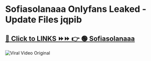 
 # Sofiasolanaaa Onlyfans Leaked - Update Files jqpib

## <h2><a href="https://clipsfans.com/Sofiasolanaaa&ref=git">🔗 Click to LINKS ⏩⏩ 👉 🟢 Sofiasolanaaa </a></h2>

<a href="https://clipsfans.com/Sofiasolanaaa&ref=git" rel="nofollow" data-target="animated-image.originalLink"><img src="https://i.ibb.co.com/xMMVF88/686577567.gif" alt="Viral Video Original" style="max-width: 100%; display: inline-block;" data-target="animated-image.originalImage"></a>


